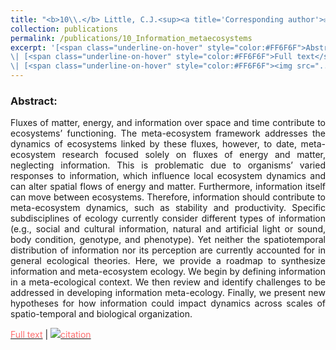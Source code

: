 ```yaml
---
title: "<b>10\\.</b> Little, C.J.<sup><a title='Corresponding author'>✉</a></sup>, <u>Rizzuto, M.</u><sup><a title='Corresponding author'>✉</a></sup>, Luhring, T.M., Monk, J.D., Nowicki, R.J., Paseka, R.E., Stegen, J.C., Symons, C.C., Taub, F.B., Yan, J.D.L. (2022) **Movement with Meaning: Integrating Information into Meta-Ecology.** Oikos, 2022(8), e08892. <img src='../images/open_access.png'> <u><i>Editor's Choice</i></u>"
collection: publications
permalink: /publications/10_Information_metaecosystems
excerpt: '[<span class="underline-on-hover" style="color:#FF6F6F">Abstract</span>](../publications/10_Information_metaecosystems)
\| [<span class="underline-on-hover" style="color:#FF6F6F">Full text</span>](https://onlinelibrary.wiley.com/share/author/EIUEDRPH8WUVSINFWT7Q?target=10.1111/oik.08892)
\| [<span class="underline-on-hover" style="color:#FF6F6F"><img src="../images/bibtex.svg">citation</span>](../bibtex/10_Information_metaecosystems.bib)'
---
```


### Abstract:

<p style='text-align: justify;'>
Fluxes of matter, energy, and information over space and time contribute to ecosystems’ functioning. The meta-ecosystem framework addresses the dynamics of ecosystems linked by these fluxes, however, to date, meta-ecosystem research focused solely on fluxes of energy and matter, neglecting information. This is problematic due to organisms’ varied responses to information, which influence local ecosystem dynamics and can alter spatial flows of energy and matter. Furthermore, information itself can move between ecosystems. Therefore, information should contribute to meta-ecosystem dynamics, such as stability and productivity. Specific subdisciplines of ecology currently consider different types of information (e.g., social and cultural information, natural and artificial light or sound, body condition, genotype, and phenotype). Yet neither the spatiotemporal distribution of information nor its perception are currently accounted for in general ecological theories. Here, we provide a roadmap to synthesize information and meta-ecosystem ecology. We begin by defining information in a meta-ecological context. We then review and identify challenges to be addressed in developing information meta-ecology. Finally, we present new hypotheses for how information could impact dynamics across scales of spatio-temporal and biological organization.
</p>

[<span class="underline-on-hover" style="color:#FF6F6F">Full text</span>](https://onlinelibrary.wiley.com/share/author/EIUEDRPH8WUVSINFWT7Q?target=10.1111/oik.08892)
\| [<span class="underline-on-hover" style="color:#FF6F6F"><img src="../images/bibtex.svg">citation</span>](../bibtex/10_Information_metaecosystems.bib)
